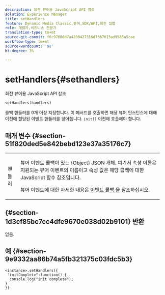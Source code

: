 ```yaml
---
description: 회전 뷰어용 JavaScript API 참조
solution: Experience Manager
title: setHandlers
feature: Dynamic Media Classic,뷰어,SDK/API,회전 집합
role: 개발자,비즈니스 전문가
translation-type: tm+mt
source-git-commit: f6c97606d7a4209427316d7367013ad9585a5cae
workflow-type: tm+mt
source-wordcount: '98'
ht-degree: 3%

---
```



# setHandlers{#sethandlers}

회전 뷰어용 JavaScript API 참조

`setHandlers(handlers)`

콜백 핸들러를 0개 이상 지정합니다. 이 메서드를 호출하면 해당 뷰어 인스턴스에 대해 이전에 할당된 이벤트 핸들러를 덮어씁니다. `init()` 이전에 호출해야 합니다.

## 매개 변수 {#section-51f820ded5e842bebd123e37a35176c7}

<table id="table_896DFF34A68A403DB93A6D597461A573"> 
 <tbody> 
  <tr> 
   <td colname="col1"> <p> <span class="codeph"> <span class="varname"> 핸들러  </span> </span> </p> </td> 
   <td colname="col2"> <p> <span class="codeph"> 뷰어 이벤트 콜백이 있는 {Object}  </span> JSON 개체. 여기서 속성 이름은 지원되는 뷰어 이벤트의 이름이고 속성 값은 해당 콜백에 대한 JavaScript 함수 참조입니다. </p> <p>뷰어 이벤트에 대한 자세한 내용은 <a href="../../../c-html5-s7-aem-asset-viewers/c-html5-spin-viewer-about/c-html5-spin-viewer-event-callbacks.md#concept-9c553c80eefd422faacf6522c69804bf" format="dita" scope="local"> 이벤트 콜백 </a>을 참조하십시오. </p> </td> 
  </tr> 
 </tbody> 
</table>

## {#section-1d3cf85bc7cc4dfe9670e038d02b9101} 반환

없음.

## 예 {#section-9e9332aa86b74a5fb321375c03fdc5b3}

```
<instance>.setHandlers({ 
 "initComplete":function() { 
  console.log("init complete"); 
} 
})
```

